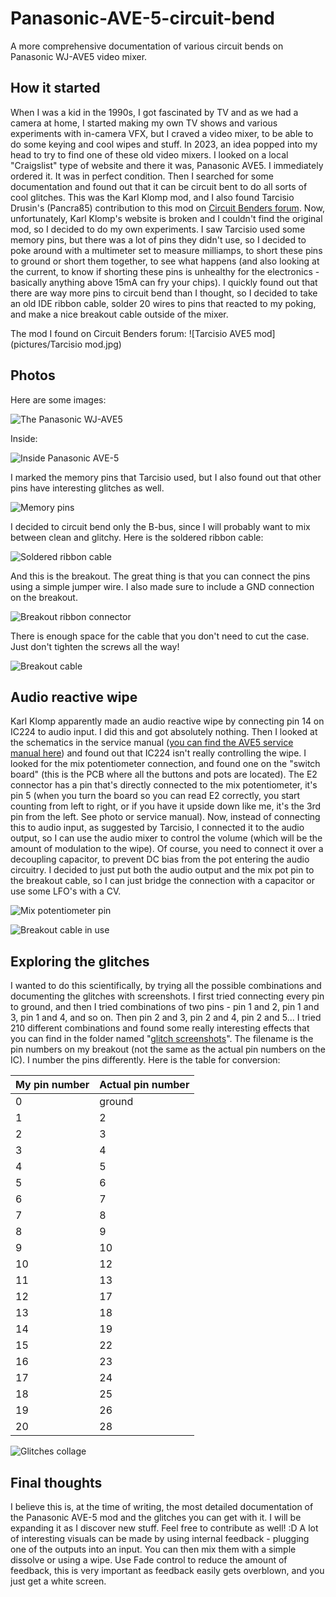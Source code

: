 # Panasonic-AVE-5-circuit-bend
A more comprehensive documentation of various circuit bends on Panasonic WJ-AVE5 video mixer.

## How it started
When I was a kid in the 1990s, I got fascinated by TV and as we had a camera at home, I started making my own TV shows and various experiments with in-camera VFX, but I craved a video mixer, to be able to do some keying and cool wipes and stuff. In 2023, an idea popped into my head to try to find one of these old video mixers. I looked on a local "Craigslist" type of website and there it was, Panasonic AVE5. I immediately ordered it. It was in perfect condition. Then I searched for some documentation and found out that it can be circuit bent to do all sorts of cool glitches. This was the Karl Klomp mod, and I also found Tarcisio Drusin's (Pancra85) contribution to this mod on [Circuit Benders forum](circuitbenders.co.uk). Now, unfortunately, Karl Klomp's website is broken and I couldn't find the original mod, so I decided to do my own experiments. I saw Tarcisio used some memory pins, but there was a lot of pins they didn't use, so I decided to poke around with a multimeter set to measure milliamps, to short these pins to ground or short them together, to see what happens (and also looking at the current, to know if shorting these pins is unhealthy for the electronics - basically anything above 15mA can fry your chips). I quickly found out that there are way more pins to circuit bend than I thought, so I decided to take an old IDE ribbon cable, solder 20 wires to pins that reacted to my poking, and make a nice breakout cable outside of the mixer.

The mod I found on Circuit Benders forum:
![Tarcisio AVE5 mod](pictures/Tarcisio mod.jpg)


## Photos

Here are some images:

![The Panasonic WJ-AVE5](pictures/IMG_20230511_235248.jpg)

Inside:

![Inside Panasonic AVE-5](pictures/IMG_20230831_220430.jpg)

I marked the memory pins that Tarcisio used, but I also found out that other pins have interesting glitches as well.

![Memory pins](pictures/IMG_20230831_220512.jpg)

I decided to circuit bend only the B-bus, since I will probably want to mix between clean and glitchy. Here is the soldered ribbon cable:

![Soldered ribbon cable](pictures/IMG_20230901_231616.jpg)

And this is the breakout. The great thing is that you can connect the pins using a simple jumper wire. I also made sure to include a GND connection on the breakout.

![Breakout ribbon connector](pictures/IMG_20230903_202007.jpg)

There is enough space for the cable that you don't need to cut the case. Just don't tighten the screws all the way!

![Breakout cable](pictures/IMG_20230903_202028.jpg)


## Audio reactive wipe

Karl Klomp apparently made an audio reactive wipe by connecting pin 14 on IC224 to audio input. I did this and got absolutely nothing. Then I looked at the schematics in the service manual ([you can find the AVE5 service manual here](manuals/)) and found out that IC224 isn't really controlling the wipe. I looked for the mix potentiometer connection, and found one on the "switch board" (this is the PCB where all the buttons and pots are located). The E2 connector has a pin that's directly connected to the mix potentiometer, it's pin 5 (when you turn the board so you can read E2 correctly, you start counting from left to right, or if you have it upside down like me, it's the 3rd pin from the left. See photo or service manual). Now, instead of connecting this to audio input, as suggested by Tarcisio, I connected it to the audio output, so I can use the audio mixer to control the volume (which will be the amount of modulation to the wipe). Of course, you need to connect it over a decoupling capacitor, to prevent DC bias from the pot entering the audio circuitry. I decided to just put both the audio output and the mix pot pin to the breakout cable, so I can just bridge the connection with a capacitor or use some LFO's with a CV.

![Mix potentiometer pin](pictures/IMG_20230903_202802.jpg)

![Breakout cable in use](pictures/IMG_20230903_210818.jpg)

## Exploring the glitches

I wanted to do this scientifically, by trying all the possible combinations and documenting the glitches with screenshots. I first tried connecting every pin to ground, and then I tried combinations of two pins - pin 1 and 2, pin 1 and 3, pin 1 and 4, and so on. Then pin 2 and 3, pin 2 and 4, pin 2 and 5... I tried 210 different combinations and found some really interesting effects that you can find in the folder named "[glitch screenshots](glitch%20screenshots/)". The filename is the pin numbers on my breakout (not the same as the actual pin numbers on the IC). I number the pins differently. Here is the table for conversion:

| My pin number | Actual pin number |
| ------------- | ----------------- |
| 0             | ground            |
| 1             | 2                 |
| 2             | 3                 |
| 3             | 4                 |
| 4             | 5                 |
| 5             | 6                 |
| 6             | 7                 |
| 7             | 8                 |
| 8             | 9                 |
| 9             | 10                |
| 10            | 12                |
| 11            | 13                |
| 12            | 17                |
| 13            | 18                |
| 14            | 19                |
| 15            | 22                |
| 16            | 23                |
| 17            | 24                |
| 18            | 25                |
| 19            | 26                |
| 20            | 28                |

![Glitches collage](pictures/InShot_20230904_011448331.jpg)


## Final thoughts

I believe this is, at the time of writing, the most detailed documentation of the Panasonic AVE-5 mod and the glitches you can get with it. I will be expanding it as I discover new stuff. Feel free to contribute as well! :D
A lot of interesting visuals can be made by using internal feedback - plugging one of the outputs into an input. You can then mix them with a simple dissolve or using a wipe. Use Fade control to reduce the amount of feedback, this is very important as feedback easily gets overblown, and you just get a white screen.

